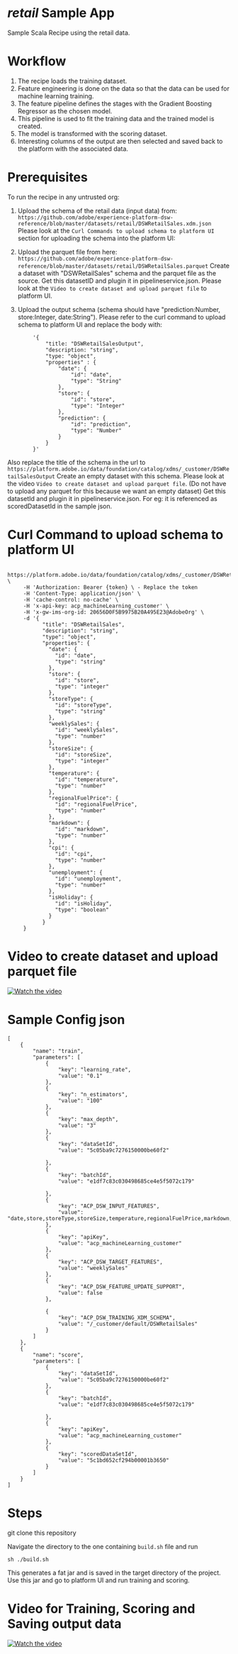 # _retail_ Sample App

Sample Scala Recipe using the retail data.

# Workflow
 
1. The recipe loads the training dataset.
2. Feature engineering is done on the data so that the data can be used for machine learning training. 
2. The feature pipeline defines the stages with the Gradient Boosting Regressor as the chosen model.
3. This pipeline is used to fit the training data and the trained model is created. 
4. The model is transformed with the scoring dataset. 
5. Interesting columns of the output are then selected and saved back to the platform with the associated data.

# Prerequisites

To run the recipe in any untrusted org:

1. Upload the schema of the retail data (input data) from: 
`https://github.com/adobe/experience-platform-dsw-reference/blob/master/datasets/retail/DSWRetailSales.xdm.json`
Please look at the `Curl Commands to upload schema to platform UI` section for uploading the schema into the platform UI:

2. Upload the parquet file from here:
`https://github.com/adobe/experience-platform-dsw-reference/blob/master/datasets/retail/DSWRetailSales.parquet`
Create a dataset with "DSWRetailSales" schema and the parquet file as the source. Get this datasetID and plugin it in pipelineservice.json.
Please look at the `Video to create dataset and upload parquet file` to platform UI.

3. Upload the output schema (schema should have "prediction:Number, store:Integer, date:String"). 
Please refer to the curl command to upload schema to platform UI and replace the body with:

```
        '{
            "title: "DSWRetailSalesOutput",
            "description: "string",
            "type: "object",
            "properties" : {
                "date": {
                    "id": "date",
                    "type": "String"
                },
                "store": {
                    "id": "store",
                    "type": "Integer"
                },
                "prediction": {
                    "id": "prediction",
                    "type": "Number"
                }
            }                
        }'
```
Also replace the title of the schema in the url to `https://platform.adobe.io/data/foundation/catalog/xdms/_customer/DSWRetailSalesOutput`
Create an empty dataset with this schema. 
Please look at the video `Video to create dataset and upload parquet file`. 
(Do not have to upload any parquet for this because we want an empty dataset)
Get this datasetId and plugin it in pipelineservice.json. For eg: it is referenced as scoredDatasetId in the sample json.


# Curl Command to upload schema to platform UI

```curl -X POST \
     https://platform.adobe.io/data/foundation/catalog/xdms/_customer/DSWRetailSales \
     -H 'Authorization: Bearer {token} \ - Replace the token 
     -H 'Content-Type: application/json' \
     -H 'cache-control: no-cache' \
     -H 'x-api-key: acp_machineLearning_customer' \
     -H 'x-gw-ims-org-id: 20656D0F5B9975B20A495E23@AdobeOrg' \
     -d '{
           "title": "DSWRetailSales",
           "description": "string",
           "type": "object",
           "properties": {
             "date": {
               "id": "date",
               "type": "string"
             },
             "store": {
               "id": "store",
               "type": "integer"
             },
             "storeType": {
               "id": "storeType",
               "type": "string"
             },
             "weeklySales": {
               "id": "weeklySales",
               "type": "number"
             },
             "storeSize": {
               "id": "storeSize",
               "type": "integer"
             },
             "temperature": {
               "id": "temperature",
               "type": "number"
             },
             "regionalFuelPrice": {
               "id": "regionalFuelPrice",
               "type": "number"
             },
             "markdown": {
               "id": "markdown",
               "type": "number"
             },
             "cpi": {
               "id": "cpi",
               "type": "number"
             },
             "unemployment": {
               "id": "unemployment",
               "type": "number"
             },
             "isHoliday": {
               "id": "isHoliday",
               "type": "boolean"
             }
           }
     }
```
# Video to create dataset and upload parquet file

[![Watch the video](../../docs/images/HomePage.png)](https://youtu.be/pRyN-Xb2cyo)

# Sample Config json
```
[
    {
        "name": "train",
        "parameters": [
            {
                "key": "learning_rate",
                "value": "0.1"
            },
            {
                "key": "n_estimators",
                "value": "100"
            },
            {
                "key": "max_depth",
                "value": "3"
            },
            {
                "key": "dataSetId",
                "value": "5c05ba9c7276150000be60f2"

            },
            {
                "key": "batchId",
                "value": "e1df7c83c030498685ce4e5f5072c179"

            },
            {
                "key": "ACP_DSW_INPUT_FEATURES",
                "value": "date,store,storeType,storeSize,temperature,regionalFuelPrice,markdown,cpi,unemployment,isHoliday"
            },
            {
                "key": "apiKey",
                "value": "acp_machineLearning_customer"
            },
            {
                "key": "ACP_DSW_TARGET_FEATURES",
                "value": "weeklySales"
            },
            {
                "key": "ACP_DSW_FEATURE_UPDATE_SUPPORT",
                "value": false
            },

            {
                "key": "ACP_DSW_TRAINING_XDM_SCHEMA",
                "value": "/_customer/default/DSWRetailSales"
            }
        ]
    },
    {
        "name": "score",
        "parameters": [
            {
                "key": "dataSetId",
                "value": "5c05ba9c7276150000be60f2"
            },
            {
                "key": "batchId",
                "value": "e1df7c83c030498685ce4e5f5072c179"

            },
            {
                "key": "apiKey",
                "value": "acp_machineLearning_customer"
            },
            {
                "key": "scoredDataSetId",
                "value": "5c1bd652cf294b00001b3650"
            }
        ]
    }
]

```


# Steps 

git clone this repository

Navigate the directory to the one containing `build.sh` file and run

```
sh ./build.sh
```

This generates a fat jar and is saved in the target directory of the project. 
Use this jar and go to platform UI and run training and scoring.

# Video for Training, Scoring and Saving output data
[![Watch the video](../../docs/images/HomePage.png)](https://youtu.be/SmOD-LBISwU)






